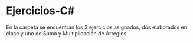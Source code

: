 # Ejercicios-C#
En la carpeta se encuentran los 3 ejercicios asignados, dos elaborados en clase y uno de Suma y Multiplicación de Arreglos.
